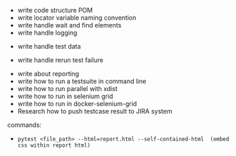 + write code structure POM
+ write locator variable naming convention
+ write handle wait and find elements
+ write handle logging
- write handle test data
+ write handle rerun test failure
- write about reporting
- write how to run a testsuite in command line
- write how to run parallel with xdist
- write how to run in selenium grid
- write how to run in docker-selenium-grid
- Research how to push testcase result to JIRA system



commands:
-     pytest <file_path> --html=report.html --self-contained-html  (embed css within report html)